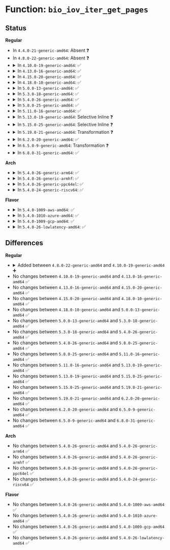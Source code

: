 # Function: <code>bio_iov_iter_get_pages</code>

## Status
<b>Regular</b>
<ul>
<li>
In <code>4.4.0-21-generic-amd64</code>: Absent ❓
</li>
<li>
In <code>4.8.0-22-generic-amd64</code>: Absent ❓
</li>
<li>
<details>
<summary>In <code>4.10.0-19-generic-amd64</code>: ✅</summary>

```c
int bio_iov_iter_get_pages(struct bio * bio, struct iov_iter * iter)
```

```json
{
  "name": "bio_iov_iter_get_pages",
  "collision_type": "Unique Global",
  "inline_type": "No",
  "funcs": [
    {
      "addr": 18446744071583094608,
      "name": "bio_iov_iter_get_pages",
      "external": true,
      "loc": "block/bio.c:863",
      "file": "block/bio.c",
      "inline": "seen, unknown",
      "caller_inline": [],
      "caller_func": [
        "fs/block_dev.c:blkdev_direct_IO",
        "fs/block_dev.c:__blkdev_direct_IO_simple",
        "fs/iomap.c:iomap_dio_actor"
      ]
    }
  ],
  "symbols": [
    {
      "addr": 18446744071583094608,
      "name": "bio_iov_iter_get_pages",
      "section": ".text",
      "bind": "STB_GLOBAL",
      "size": 274
    }
  ]
}
```
</details>
</li>
<li>
<details>
<summary>In <code>4.13.0-16-generic-amd64</code>: ✅</summary>

```c
int bio_iov_iter_get_pages(struct bio * bio, struct iov_iter * iter)
```

```json
{
  "name": "bio_iov_iter_get_pages",
  "collision_type": "Unique Global",
  "inline_type": "No",
  "funcs": [
    {
      "addr": 18446744071583151280,
      "name": "bio_iov_iter_get_pages",
      "external": true,
      "loc": "block/bio.c:879",
      "file": "block/bio.c",
      "inline": "seen, unknown",
      "caller_inline": [],
      "caller_func": [
        "fs/block_dev.c:blkdev_direct_IO",
        "fs/block_dev.c:__blkdev_direct_IO_simple",
        "fs/iomap.c:iomap_dio_actor"
      ]
    }
  ],
  "symbols": [
    {
      "addr": 18446744071583151280,
      "name": "bio_iov_iter_get_pages",
      "section": ".text",
      "bind": "STB_GLOBAL",
      "size": 283
    }
  ]
}
```
</details>
</li>
<li>
<details>
<summary>In <code>4.15.0-20-generic-amd64</code>: ✅</summary>

```c
int bio_iov_iter_get_pages(struct bio * bio, struct iov_iter * iter)
```

```json
{
  "name": "bio_iov_iter_get_pages",
  "collision_type": "Unique Global",
  "inline_type": "No",
  "funcs": [
    {
      "addr": 18446744071583326448,
      "name": "bio_iov_iter_get_pages",
      "external": true,
      "loc": "block/bio.c:882",
      "file": "block/bio.c",
      "inline": "seen, unknown",
      "caller_inline": [],
      "caller_func": [
        "fs/block_dev.c:blkdev_direct_IO",
        "fs/block_dev.c:__blkdev_direct_IO_simple",
        "fs/iomap.c:iomap_dio_actor"
      ]
    }
  ],
  "symbols": [
    {
      "addr": 18446744071583326448,
      "name": "bio_iov_iter_get_pages",
      "section": ".text",
      "bind": "STB_GLOBAL",
      "size": 283
    }
  ]
}
```
</details>
</li>
<li>
<details>
<summary>In <code>4.18.0-10-generic-amd64</code>: ✅</summary>

```c
int bio_iov_iter_get_pages(struct bio * bio, struct iov_iter * iter)
```

```json
{
  "name": "bio_iov_iter_get_pages",
  "collision_type": "Unique Global",
  "inline_type": "No",
  "funcs": [
    {
      "addr": 18446744071583535248,
      "name": "bio_iov_iter_get_pages",
      "external": true,
      "loc": "block/bio.c:965",
      "file": "block/bio.c",
      "inline": "seen, unknown",
      "caller_inline": [],
      "caller_func": [
        "fs/block_dev.c:blkdev_direct_IO",
        "fs/block_dev.c:__blkdev_direct_IO_simple",
        "fs/iomap.c:iomap_dio_actor"
      ]
    }
  ],
  "symbols": [
    {
      "addr": 18446744071583535248,
      "name": "bio_iov_iter_get_pages",
      "section": ".text",
      "bind": "STB_GLOBAL",
      "size": 331
    }
  ]
}
```
</details>
</li>
<li>
<details>
<summary>In <code>5.0.0-13-generic-amd64</code>: ✅</summary>

```c
int bio_iov_iter_get_pages(struct bio * bio, struct iov_iter * iter)
```

```json
{
  "name": "bio_iov_iter_get_pages",
  "collision_type": "Unique Global",
  "inline_type": "No",
  "funcs": [
    {
      "addr": 18446744071583665344,
      "name": "bio_iov_iter_get_pages",
      "external": true,
      "loc": "block/bio.c:890",
      "file": "block/bio.c",
      "inline": "seen, unknown",
      "caller_inline": [],
      "caller_func": [
        "fs/block_dev.c:blkdev_direct_IO",
        "fs/block_dev.c:__blkdev_direct_IO_simple",
        "fs/iomap.c:iomap_dio_bio_actor"
      ]
    }
  ],
  "symbols": [
    {
      "addr": 18446744071583665344,
      "name": "bio_iov_iter_get_pages",
      "section": ".text",
      "bind": "STB_GLOBAL",
      "size": 317
    }
  ]
}
```
</details>
</li>
<li>
<details>
<summary>In <code>5.3.0-18-generic-amd64</code>: ✅</summary>

```c
int bio_iov_iter_get_pages(struct bio * bio, struct iov_iter * iter)
```

```json
{
  "name": "bio_iov_iter_get_pages",
  "collision_type": "Unique Global",
  "inline_type": "No",
  "funcs": [
    {
      "addr": 18446744071583853856,
      "name": "bio_iov_iter_get_pages",
      "external": true,
      "loc": "block/bio.c:944",
      "file": "block/bio.c",
      "inline": "seen, unknown",
      "caller_inline": [],
      "caller_func": [
        "fs/block_dev.c:__blkdev_direct_IO",
        "fs/block_dev.c:__blkdev_direct_IO_simple",
        "fs/iomap/direct-io.c:iomap_dio_bio_actor"
      ]
    }
  ],
  "symbols": [
    {
      "addr": 18446744071583853856,
      "name": "bio_iov_iter_get_pages",
      "section": ".text",
      "bind": "STB_GLOBAL",
      "size": 653
    }
  ]
}
```
</details>
</li>
<li>
<details>
<summary>In <code>5.4.0-26-generic-amd64</code>: ✅</summary>

```c
int bio_iov_iter_get_pages(struct bio * bio, struct iov_iter * iter)
```

```json
{
  "name": "bio_iov_iter_get_pages",
  "collision_type": "Unique Global",
  "inline_type": "No",
  "funcs": [
    {
      "addr": 18446744071583955856,
      "name": "bio_iov_iter_get_pages",
      "external": true,
      "loc": "block/bio.c:983",
      "file": "block/bio.c",
      "inline": "seen, unknown",
      "caller_inline": [],
      "caller_func": [
        "fs/block_dev.c:__blkdev_direct_IO",
        "fs/block_dev.c:__blkdev_direct_IO_simple",
        "fs/iomap/direct-io.c:iomap_dio_bio_actor"
      ]
    }
  ],
  "symbols": [
    {
      "addr": 18446744071583955856,
      "name": "bio_iov_iter_get_pages",
      "section": ".text",
      "bind": "STB_GLOBAL",
      "size": 653
    }
  ]
}
```
</details>
</li>
<li>
<details>
<summary>In <code>5.8.0-25-generic-amd64</code>: ✅</summary>

```c
int bio_iov_iter_get_pages(struct bio * bio, struct iov_iter * iter)
```

```json
{
  "name": "bio_iov_iter_get_pages",
  "collision_type": "Unique Global",
  "inline_type": "No",
  "funcs": [
    {
      "addr": 18446744071584348224,
      "name": "bio_iov_iter_get_pages",
      "external": true,
      "loc": "block/bio.c:1100",
      "file": "block/bio.c",
      "inline": "seen, unknown",
      "caller_inline": [],
      "caller_func": [
        "fs/block_dev.c:__blkdev_direct_IO",
        "fs/block_dev.c:__blkdev_direct_IO_simple",
        "fs/iomap/direct-io.c:iomap_dio_bio_actor"
      ]
    }
  ],
  "symbols": [
    {
      "addr": 18446744071584348224,
      "name": "bio_iov_iter_get_pages",
      "section": ".text",
      "bind": "STB_GLOBAL",
      "size": 272
    }
  ]
}
```
</details>
</li>
<li>
<details>
<summary>In <code>5.11.0-16-generic-amd64</code>: ✅</summary>

```c
int bio_iov_iter_get_pages(struct bio * bio, struct iov_iter * iter)
```

```json
{
  "name": "bio_iov_iter_get_pages",
  "collision_type": "Unique Global",
  "inline_type": "No",
  "funcs": [
    {
      "addr": 18446744071584464992,
      "name": "bio_iov_iter_get_pages",
      "external": true,
      "loc": "block/bio.c:1103",
      "file": "block/bio.c",
      "inline": "seen, unknown",
      "caller_inline": [],
      "caller_func": [
        "fs/block_dev.c:__blkdev_direct_IO",
        "fs/block_dev.c:__blkdev_direct_IO_simple",
        "fs/iomap/direct-io.c:iomap_dio_bio_actor"
      ]
    }
  ],
  "symbols": [
    {
      "addr": 18446744071584464992,
      "name": "bio_iov_iter_get_pages",
      "section": ".text",
      "bind": "STB_GLOBAL",
      "size": 272
    }
  ]
}
```
</details>
</li>
<li>
<details>
<summary>In <code>5.13.0-19-generic-amd64</code>: Selective Inline ❓</summary>

```c
int bio_iov_iter_get_pages(struct bio * bio, struct iov_iter * iter)
```

```json
{
  "name": "bio_iov_iter_get_pages",
  "collision_type": "Unique Global",
  "inline_type": "Selective",
  "funcs": [
    {
      "addr": 18446744071584499072,
      "name": "bio_iov_iter_get_pages",
      "external": true,
      "loc": "block/bio.c:1107",
      "file": "block/bio.c",
      "inline": "not declared, inlined",
      "caller_inline": [],
      "caller_func": [
        "fs/block_dev.c:__blkdev_direct_IO",
        "fs/block_dev.c:__blkdev_direct_IO_simple",
        "fs/iomap/direct-io.c:iomap_dio_bio_actor"
      ]
    }
  ],
  "symbols": [
    {
      "addr": 18446744071584499072,
      "name": "bio_iov_iter_get_pages",
      "section": ".text",
      "bind": "STB_GLOBAL",
      "size": 1159
    }
  ]
}
```
</details>
</li>
<li>
<details>
<summary>In <code>5.15.0-25-generic-amd64</code>: Selective Inline ❓</summary>

```c
int bio_iov_iter_get_pages(struct bio * bio, struct iov_iter * iter)
```

```json
{
  "name": "bio_iov_iter_get_pages",
  "collision_type": "Unique Global",
  "inline_type": "Selective",
  "funcs": [
    {
      "addr": 18446744071584910448,
      "name": "bio_iov_iter_get_pages",
      "external": true,
      "loc": "block/bio.c:1201",
      "file": "block/bio.c",
      "inline": "not declared, inlined",
      "caller_inline": [],
      "caller_func": [
        "fs/iomap/direct-io.c:iomap_dio_bio_iter",
        "block/fops.c:__blkdev_direct_IO",
        "block/fops.c:__blkdev_direct_IO_simple"
      ]
    }
  ],
  "symbols": [
    {
      "addr": 18446744071584910448,
      "name": "bio_iov_iter_get_pages",
      "section": ".text",
      "bind": "STB_GLOBAL",
      "size": 284
    }
  ]
}
```
</details>
</li>
<li>
<details>
<summary>In <code>5.19.0-21-generic-amd64</code>: Transformation ❓</summary>

```c
int bio_iov_iter_get_pages(struct bio * bio, struct iov_iter * iter)
```

```json
{
  "name": "bio_iov_iter_get_pages",
  "collision_type": "Unique Global",
  "inline_type": "No",
  "funcs": [
    {
      "addr": 0,
      "name": "bio_iov_iter_get_pages",
      "external": true,
      "loc": "block/bio.c:1272",
      "file": "block/bio.c",
      "inline": "seen, unknown",
      "caller_inline": [],
      "caller_func": [
        "fs/iomap/direct-io.c:iomap_dio_bio_iter",
        "block/fops.c:__blkdev_direct_IO_async",
        "block/fops.c:__blkdev_direct_IO",
        "block/fops.c:__blkdev_direct_IO_simple"
      ]
    }
  ],
  "symbols": [
    {
      "addr": 18446744071594095515,
      "name": "bio_iov_iter_get_pages.cold",
      "section": ".text",
      "bind": "STB_LOCAL",
      "size": 54
    },
    {
      "addr": 18446744071585610272,
      "name": "bio_iov_iter_get_pages",
      "section": ".text",
      "bind": "STB_GLOBAL",
      "size": 962
    }
  ]
}
```
</details>
</li>
<li>
<details>
<summary>In <code>6.2.0-20-generic-amd64</code>: ✅</summary>

```c
int bio_iov_iter_get_pages(struct bio * bio, struct iov_iter * iter)
```

```json
{
  "name": "bio_iov_iter_get_pages",
  "collision_type": "Unique Global",
  "inline_type": "No",
  "funcs": [
    {
      "addr": 18446744071586380240,
      "name": "bio_iov_iter_get_pages",
      "external": true,
      "loc": "block/bio.c:1337",
      "file": "block/bio.c",
      "inline": "seen, unknown",
      "caller_inline": [],
      "caller_func": [
        "fs/iomap/direct-io.c:iomap_dio_bio_iter",
        "block/fops.c:__blkdev_direct_IO_async",
        "block/fops.c:__blkdev_direct_IO",
        "block/fops.c:__blkdev_direct_IO_simple"
      ]
    }
  ],
  "symbols": [
    {
      "addr": 18446744071586380240,
      "name": "bio_iov_iter_get_pages",
      "section": ".text",
      "bind": "STB_GLOBAL",
      "size": 109
    }
  ]
}
```
</details>
</li>
<li>
<details>
<summary>In <code>6.5.0-9-generic-amd64</code>: Transformation ❓</summary>

```c
int bio_iov_iter_get_pages(struct bio * bio, struct iov_iter * iter)
```

```json
{
  "name": "bio_iov_iter_get_pages",
  "collision_type": "Unique Global",
  "inline_type": "No",
  "funcs": [
    {
      "addr": 0,
      "name": "bio_iov_iter_get_pages",
      "external": true,
      "loc": "block/bio.c:1317",
      "file": "block/bio.c",
      "inline": "seen, unknown",
      "caller_inline": [],
      "caller_func": [
        "fs/iomap/direct-io.c:iomap_dio_bio_iter",
        "block/fops.c:__blkdev_direct_IO_async",
        "block/fops.c:__blkdev_direct_IO_simple"
      ]
    }
  ],
  "symbols": [
    {
      "addr": 18446744071596628640,
      "name": "bio_iov_iter_get_pages.cold",
      "section": ".text",
      "bind": "STB_LOCAL",
      "size": 21
    },
    {
      "addr": 18446744071586626544,
      "name": "bio_iov_iter_get_pages",
      "section": ".text",
      "bind": "STB_GLOBAL",
      "size": 171
    }
  ]
}
```
</details>
</li>
<li>
<details>
<summary>In <code>6.8.0-31-generic-amd64</code>: ✅</summary>

```c
int bio_iov_iter_get_pages(struct bio * bio, struct iov_iter * iter)
```

```json
{
  "name": "bio_iov_iter_get_pages",
  "collision_type": "Unique Global",
  "inline_type": "No",
  "funcs": [
    {
      "addr": 18446744071586898064,
      "name": "bio_iov_iter_get_pages",
      "external": true,
      "loc": "block/bio.c:1329",
      "file": "block/bio.c",
      "inline": "seen, unknown",
      "caller_inline": [],
      "caller_func": [
        "fs/iomap/direct-io.c:iomap_dio_bio_iter",
        "block/fops.c:__blkdev_direct_IO_async",
        "block/fops.c:__blkdev_direct_IO_simple"
      ]
    }
  ],
  "symbols": [
    {
      "addr": 18446744071586898064,
      "name": "bio_iov_iter_get_pages",
      "section": ".text",
      "bind": "STB_GLOBAL",
      "size": 150
    }
  ]
}
```
</details>
</li>
</ul>
<b>Arch</b>
<ul>
<li>
<details>
<summary>In <code>5.4.0-26-generic-arm64</code>: ✅</summary>

```c
int bio_iov_iter_get_pages(struct bio * bio, struct iov_iter * iter)
```

```json
{
  "name": "bio_iov_iter_get_pages",
  "collision_type": "Unique Global",
  "inline_type": "No",
  "funcs": [
    {
      "addr": 18446603336495777568,
      "name": "bio_iov_iter_get_pages",
      "external": true,
      "loc": "block/bio.c:983",
      "file": "block/bio.c",
      "inline": "seen, unknown",
      "caller_inline": [],
      "caller_func": [
        "fs/block_dev.c:blkdev_direct_IO",
        "fs/block_dev.c:__blkdev_direct_IO_simple",
        "fs/iomap/direct-io.c:iomap_dio_bio_actor"
      ]
    }
  ],
  "symbols": [
    {
      "addr": 18446603336495777568,
      "name": "bio_iov_iter_get_pages",
      "section": ".text",
      "bind": "STB_GLOBAL",
      "size": 688
    }
  ]
}
```
</details>
</li>
<li>
<details>
<summary>In <code>5.4.0-26-generic-armhf</code>: ✅</summary>

```c
int bio_iov_iter_get_pages(struct bio * bio, struct iov_iter * iter)
```

```json
{
  "name": "bio_iov_iter_get_pages",
  "collision_type": "Unique Global",
  "inline_type": "No",
  "funcs": [
    {
      "addr": 3229129536,
      "name": "bio_iov_iter_get_pages",
      "external": true,
      "loc": "block/bio.c:983",
      "file": "block/bio.c",
      "inline": "seen, unknown",
      "caller_inline": [],
      "caller_func": [
        "fs/block_dev.c:__blkdev_direct_IO",
        "fs/block_dev.c:__blkdev_direct_IO_simple",
        "fs/iomap/direct-io.c:iomap_dio_bio_actor"
      ]
    }
  ],
  "symbols": [
    {
      "addr": 3229129536,
      "name": "bio_iov_iter_get_pages",
      "section": ".text",
      "bind": "STB_GLOBAL",
      "size": 808
    }
  ]
}
```
</details>
</li>
<li>
<details>
<summary>In <code>5.4.0-26-generic-ppc64el</code>: ✅</summary>

```c
int bio_iov_iter_get_pages(struct bio * bio, struct iov_iter * iter)
```

```json
{
  "name": "bio_iov_iter_get_pages",
  "collision_type": "Unique Global",
  "inline_type": "No",
  "funcs": [
    {
      "addr": 13835058055289952320,
      "name": "bio_iov_iter_get_pages",
      "external": true,
      "loc": "block/bio.c:983",
      "file": "block/bio.c",
      "inline": "seen, unknown",
      "caller_inline": [],
      "caller_func": [
        "fs/block_dev.c:blkdev_direct_IO",
        "fs/block_dev.c:__blkdev_direct_IO_simple",
        "fs/iomap/direct-io.c:iomap_dio_bio_actor"
      ]
    }
  ],
  "symbols": [
    {
      "addr": 13835058055289952320,
      "name": "bio_iov_iter_get_pages",
      "section": ".text",
      "bind": "STB_GLOBAL",
      "size": 1040
    }
  ]
}
```
</details>
</li>
<li>
<details>
<summary>In <code>5.4.0-24-generic-riscv64</code>: ✅</summary>

```c
int bio_iov_iter_get_pages(struct bio * bio, struct iov_iter * iter)
```

```json
{
  "name": "bio_iov_iter_get_pages",
  "collision_type": "Unique Global",
  "inline_type": "No",
  "funcs": [
    {
      "addr": 18446743936274922214,
      "name": "bio_iov_iter_get_pages",
      "external": true,
      "loc": "block/bio.c:983",
      "file": "block/bio.c",
      "inline": "seen, unknown",
      "caller_inline": [],
      "caller_func": [
        "fs/block_dev.c:blkdev_direct_IO",
        "fs/block_dev.c:__blkdev_direct_IO_simple",
        "fs/iomap/direct-io.c:iomap_dio_bio_actor"
      ]
    }
  ],
  "symbols": [
    {
      "addr": 18446743936274922214,
      "name": "bio_iov_iter_get_pages",
      "section": ".text",
      "bind": "STB_GLOBAL",
      "size": 534
    }
  ]
}
```
</details>
</li>
</ul>
<b>Flavor</b>
<ul>
<li>
<details>
<summary>In <code>5.4.0-1009-aws-amd64</code>: ✅</summary>

```c
int bio_iov_iter_get_pages(struct bio * bio, struct iov_iter * iter)
```

```json
{
  "name": "bio_iov_iter_get_pages",
  "collision_type": "Unique Global",
  "inline_type": "No",
  "funcs": [
    {
      "addr": 18446744071583924592,
      "name": "bio_iov_iter_get_pages",
      "external": true,
      "loc": "block/bio.c:983",
      "file": "block/bio.c",
      "inline": "seen, unknown",
      "caller_inline": [],
      "caller_func": [
        "fs/block_dev.c:__blkdev_direct_IO",
        "fs/block_dev.c:__blkdev_direct_IO_simple",
        "fs/iomap/direct-io.c:iomap_dio_bio_actor"
      ]
    }
  ],
  "symbols": [
    {
      "addr": 18446744071583924592,
      "name": "bio_iov_iter_get_pages",
      "section": ".text",
      "bind": "STB_GLOBAL",
      "size": 653
    }
  ]
}
```
</details>
</li>
<li>
<details>
<summary>In <code>5.4.0-1010-azure-amd64</code>: ✅</summary>

```c
int bio_iov_iter_get_pages(struct bio * bio, struct iov_iter * iter)
```

```json
{
  "name": "bio_iov_iter_get_pages",
  "collision_type": "Unique Global",
  "inline_type": "No",
  "funcs": [
    {
      "addr": 18446744071583861536,
      "name": "bio_iov_iter_get_pages",
      "external": true,
      "loc": "block/bio.c:983",
      "file": "block/bio.c",
      "inline": "seen, unknown",
      "caller_inline": [],
      "caller_func": [
        "fs/block_dev.c:__blkdev_direct_IO",
        "fs/block_dev.c:__blkdev_direct_IO_simple",
        "fs/iomap/direct-io.c:iomap_dio_bio_actor"
      ]
    }
  ],
  "symbols": [
    {
      "addr": 18446744071583861536,
      "name": "bio_iov_iter_get_pages",
      "section": ".text",
      "bind": "STB_GLOBAL",
      "size": 653
    }
  ]
}
```
</details>
</li>
<li>
<details>
<summary>In <code>5.4.0-1009-gcp-amd64</code>: ✅</summary>

```c
int bio_iov_iter_get_pages(struct bio * bio, struct iov_iter * iter)
```

```json
{
  "name": "bio_iov_iter_get_pages",
  "collision_type": "Unique Global",
  "inline_type": "No",
  "funcs": [
    {
      "addr": 18446744071583908352,
      "name": "bio_iov_iter_get_pages",
      "external": true,
      "loc": "block/bio.c:983",
      "file": "block/bio.c",
      "inline": "seen, unknown",
      "caller_inline": [],
      "caller_func": [
        "fs/block_dev.c:__blkdev_direct_IO",
        "fs/block_dev.c:__blkdev_direct_IO_simple",
        "fs/iomap/direct-io.c:iomap_dio_bio_actor"
      ]
    }
  ],
  "symbols": [
    {
      "addr": 18446744071583908352,
      "name": "bio_iov_iter_get_pages",
      "section": ".text",
      "bind": "STB_GLOBAL",
      "size": 653
    }
  ]
}
```
</details>
</li>
<li>
<details>
<summary>In <code>5.4.0-26-lowlatency-amd64</code>: ✅</summary>

```c
int bio_iov_iter_get_pages(struct bio * bio, struct iov_iter * iter)
```

```json
{
  "name": "bio_iov_iter_get_pages",
  "collision_type": "Unique Global",
  "inline_type": "No",
  "funcs": [
    {
      "addr": 18446744071584009648,
      "name": "bio_iov_iter_get_pages",
      "external": true,
      "loc": "block/bio.c:983",
      "file": "block/bio.c",
      "inline": "seen, unknown",
      "caller_inline": [],
      "caller_func": [
        "fs/block_dev.c:__blkdev_direct_IO",
        "fs/block_dev.c:__blkdev_direct_IO_simple",
        "fs/iomap/direct-io.c:iomap_dio_bio_actor"
      ]
    }
  ],
  "symbols": [
    {
      "addr": 18446744071584009648,
      "name": "bio_iov_iter_get_pages",
      "section": ".text",
      "bind": "STB_GLOBAL",
      "size": 653
    }
  ]
}
```
</details>
</li>
</ul>

## Differences
<b>Regular</b>
<ul>
<li>
<details>
<summary>Added between <code>4.8.0-22-generic-amd64</code> and <code>4.10.0-19-generic-amd64</code> ➕</summary>

```c
int bio_iov_iter_get_pages(struct bio * bio, struct iov_iter * iter)
```
</details>
</li>
<li>
No changes between <code>4.10.0-19-generic-amd64</code> and <code>4.13.0-16-generic-amd64</code> ✅
</li>
<li>
No changes between <code>4.13.0-16-generic-amd64</code> and <code>4.15.0-20-generic-amd64</code> ✅
</li>
<li>
No changes between <code>4.15.0-20-generic-amd64</code> and <code>4.18.0-10-generic-amd64</code> ✅
</li>
<li>
No changes between <code>4.18.0-10-generic-amd64</code> and <code>5.0.0-13-generic-amd64</code> ✅
</li>
<li>
No changes between <code>5.0.0-13-generic-amd64</code> and <code>5.3.0-18-generic-amd64</code> ✅
</li>
<li>
No changes between <code>5.3.0-18-generic-amd64</code> and <code>5.4.0-26-generic-amd64</code> ✅
</li>
<li>
No changes between <code>5.4.0-26-generic-amd64</code> and <code>5.8.0-25-generic-amd64</code> ✅
</li>
<li>
No changes between <code>5.8.0-25-generic-amd64</code> and <code>5.11.0-16-generic-amd64</code> ✅
</li>
<li>
No changes between <code>5.11.0-16-generic-amd64</code> and <code>5.13.0-19-generic-amd64</code> ✅
</li>
<li>
No changes between <code>5.13.0-19-generic-amd64</code> and <code>5.15.0-25-generic-amd64</code> ✅
</li>
<li>
No changes between <code>5.15.0-25-generic-amd64</code> and <code>5.19.0-21-generic-amd64</code> ✅
</li>
<li>
No changes between <code>5.19.0-21-generic-amd64</code> and <code>6.2.0-20-generic-amd64</code> ✅
</li>
<li>
No changes between <code>6.2.0-20-generic-amd64</code> and <code>6.5.0-9-generic-amd64</code> ✅
</li>
<li>
No changes between <code>6.5.0-9-generic-amd64</code> and <code>6.8.0-31-generic-amd64</code> ✅
</li>
</ul>
<b>Arch</b>
<ul>
<li>
No changes between <code>5.4.0-26-generic-amd64</code> and <code>5.4.0-26-generic-arm64</code> ✅
</li>
<li>
No changes between <code>5.4.0-26-generic-amd64</code> and <code>5.4.0-26-generic-armhf</code> ✅
</li>
<li>
No changes between <code>5.4.0-26-generic-amd64</code> and <code>5.4.0-26-generic-ppc64el</code> ✅
</li>
<li>
No changes between <code>5.4.0-26-generic-amd64</code> and <code>5.4.0-24-generic-riscv64</code> ✅
</li>
</ul>
<b>Flavor</b>
<ul>
<li>
No changes between <code>5.4.0-26-generic-amd64</code> and <code>5.4.0-1009-aws-amd64</code> ✅
</li>
<li>
No changes between <code>5.4.0-26-generic-amd64</code> and <code>5.4.0-1010-azure-amd64</code> ✅
</li>
<li>
No changes between <code>5.4.0-26-generic-amd64</code> and <code>5.4.0-1009-gcp-amd64</code> ✅
</li>
<li>
No changes between <code>5.4.0-26-generic-amd64</code> and <code>5.4.0-26-lowlatency-amd64</code> ✅
</li>
</ul>
